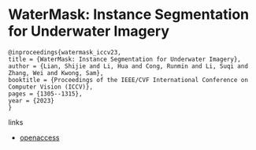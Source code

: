 # WaterMask: Instance Segmentation for Underwater Imagery

```
@inproceedings{watermask_iccv23,
title = {WaterMask: Instance Segmentation for Underwater Imagery},
author = {Lian, Shijie and Li, Hua and Cong, Runmin and Li, Suqi and Zhang, Wei and Kwong, Sam},
booktitle = {Proceedings of the IEEE/CVF International Conference on Computer Vision (ICCV)},
pages = {1305--1315},
year = {2023}
}
```

links
- [openaccess](http://openaccess.thecvf.com//content/ICCV2023/html/Lian_WaterMask_Instance_Segmentation_for_Underwater_Imagery_ICCV_2023_paper.html)
